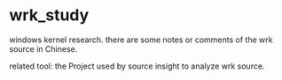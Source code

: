 wrk_study
=========

windows kernel research. there are some notes or comments of the wrk source in Chinese.

related tool:
the Project used by source insight to analyze wrk source.


